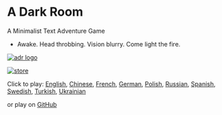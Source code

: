 A Dark Room
===========
A Minimalist Text Adventure Game


  - Awake. Head throbbing. Vision blurry. Come light the fire.

[![adr logo](http://i.imgur.com/rmzPxrY.png)](http://adarkroom.doublespeakgames.com/)

[![store](http://i.imgur.com/M6jlJQH.png)](https://itunes.apple.com/us/app/a-dark-room/id736683061)


Click to play:
[English](http://adarkroom.doublespeakgames.com/),
[Chinese](http://adarkroom.doublespeakgames.com/?lang=cn),
[French](http://adarkroom.doublespeakgames.com/?lang=fr),
[German](http://adarkroom.doublespeakgames.com/?lang=de),
[Polish](http://adarkroom.doublespeakgames.com/?lang=pl),
[Russian](http://adarkroom.doublespeakgames.com/?lang=ru),
[Spanish](http://adarkroom.doublespeakgames.com/?lang=es),
[Swedish](http://adarkroom.doublespeakgames.com/?lang=sv),
[Turkish](http://adarkroom.doublespeakgames.com/?lang=tr),
[Ukrainian](http://adarkroom.doublespeakgames.com/?lang=uk)

or play on [GitHub](http://continuities.github.io/adarkroom)
